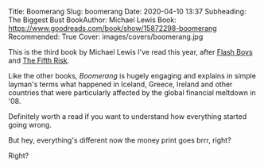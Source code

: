 Title: Boomerang
Slug: boomerang
Date: 2020-04-10 13:37
Subheading: The Biggest Bust
BookAuthor: Michael Lewis
Book: https://www.goodreads.com/book/show/15872298-boomerang
Recommended: True
Cover: images/covers/boomerang.jpg

This is the third book by Michael Lewis I've read this year, after [Flash Boys](https://www.jacquescorbytuech.com/reading/flash-boys.html) and [The Fifth Risk](https://www.jacquescorbytuech.com/reading/the-fifth-risk.html).

Like the other books, *Boomerang* is hugely engaging and explains in simple layman's terms what happened in Iceland, Greece, Ireland and other countries that were particularly affected by the global financial meltdown in '08.

Definitely worth a read if you want to understand how everything started going wrong.

But hey, everything's different now the money print goes brrr, right?

Right?